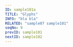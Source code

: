 ```yaml
---
ID: sample101a
TITLE: "Glyphs"
INFO: "bla bla"
RELATED: "sample07 sample101"
seqNo: 9
prevID: sample101
nextID: sample102
---
```

